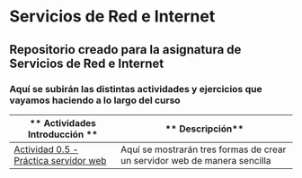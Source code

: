 # Servicios de Red e Internet
## Repositorio creado para la asignatura de Servicios de Red e Internet
### Aquí se subirán las distintas actividades y ejercicios que vayamos haciendo a lo largo del curso


** Actividades Introducción ** | ** Descripción**
------------------------------ | ----------------
[Actividad 0.5 - Práctica servidor web](/Actividad_Introduccion/) | Aquí se mostrarán tres formas de crear un servidor web de manera sencilla
